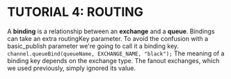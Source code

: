 # TUTORIAL 4: ROUTING

A **binding** is a relationship between an **exchange** and a **queue**.
Bindings can take an extra routingKey parameter. To avoid the confusion with a basic_publish parameter
we're going to call it a binding key.
```channel.queueBind(queueName, EXCHANGE_NAME, "black");```
The meaning of a binding key depends on the exchange type.
The fanout exchanges, which we used previously, simply ignored its value.